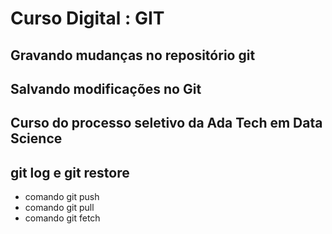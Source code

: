 # Curso Digital : GIT

## Gravando mudanças no repositório git

## Salvando modificações no Git

## Curso do processo seletivo da Ada Tech em Data Science

## git log e git restore

* comando git push
* comando git pull
* comando git fetch
